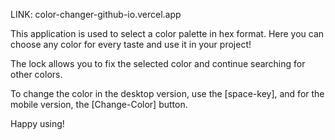 LINK: color-changer-github-io.vercel.app

This application is used to select a color palette in hex format. 
Here you can choose any color for every taste and use it in your project!

The lock allows you to fix the selected color and continue searching for other colors.

To change the color in the desktop version, use the [space-key], and for the mobile version, the [Change-Color] button.

Happy using!
